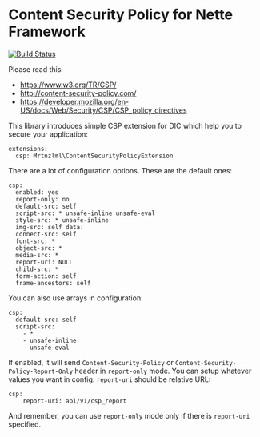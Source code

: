 # Content Security Policy for Nette Framework

[![Build Status](https://travis-ci.org/mrtnzlml/csp.svg?branch=master)](https://travis-ci.org/mrtnzlml/csp)

Please read this:
- https://www.w3.org/TR/CSP/
- http://content-security-policy.com/
- https://developer.mozilla.org/en-US/docs/Web/Security/CSP/CSP_policy_directives

This library introduces simple CSP extension for DIC which help you to secure your application:

```
extensions:
  csp: Mrtnzlml\ContentSecurityPolicyExtension
```

There are a lot of configuration options. These are the default ones:

```
csp:
  enabled: yes
  report-only: no
  default-src: self
  script-src: * unsafe-inline unsafe-eval
  style-src: * unsafe-inline
  img-src: self data:
  connect-src: self
  font-src: *
  object-src: *
  media-src: *
  report-uri: NULL
  child-src: *
  form-action: self
  frame-ancestors: self
```

You can also use arrays in configuration:

```
csp:
  default-src: self
  script-src:
    - *
    - unsafe-inline
    - unsafe-eval
```

If enabled, it will send `Content-Security-Policy` or `Content-Security-Policy-Report-Only` header in `report-only` mode. You can setup whatever values you want in config. `report-uri` should be relative URL:

```
csp:
	report-uri: api/v1/csp_report
```

And remember, you can use `report-only` mode only if there is `report-uri` specified.
